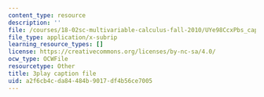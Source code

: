 ```yaml
---
content_type: resource
description: ''
file: /courses/18-02sc-multivariable-calculus-fall-2010/UYe98CcxPbs_captions.vtt
file_type: application/x-subrip
learning_resource_types: []
license: https://creativecommons.org/licenses/by-nc-sa/4.0/
ocw_type: OCWFile
resourcetype: Other
title: 3play caption file
uid: a2f6cb4c-da84-484b-9017-df4b56ce7005
---
```


